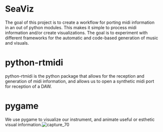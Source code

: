 # SeaViz
The goal of this project is to create a workflow for porting midi information in an out of python modules. This makes it simple to process midi information and/or create visualizations. The goal is to experiment with different frameworks for the automatic and code-based generation of music and visuals.

# python-rtmidi
python-rtmidi is the python package that allows for the reception and generation of midi information, and allows us to open a synthetic midi port for reception of a DAW.

# pygame
We use pygame to visualize our instrument, and animate useful or esthetic visual information.![capture_70](https://github.com/giuliofilippi/SeaViz/assets/54779477/8f1fbd6b-4c29-47c7-b843-0eb0d9a2080a)
